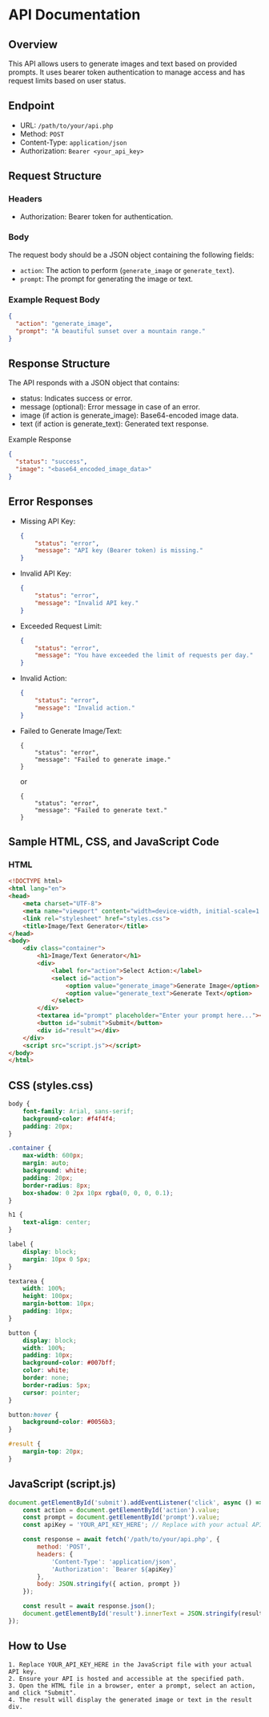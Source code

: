 
# API Documentation

## Overview
This API allows users to generate images and text based on provided prompts. It uses bearer token authentication to manage access and has request limits based on user status.

## Endpoint
- URL: `/path/to/your/api.php`
- Method: `POST`
- Content-Type: `application/json`
- Authorization: `Bearer <your_api_key>`

## Request Structure

### Headers
- Authorization: Bearer token for authentication.

### Body
The request body should be a JSON object containing the following fields:

- `action`: The action to perform (`generate_image` or `generate_text`).
- `prompt`: The prompt for generating the image or text.

### Example Request Body

```json
{
  "action": "generate_image",
  "prompt": "A beautiful sunset over a mountain range."
}
```

## Response Structure
The API responds with a JSON object that contains:

- status: Indicates success or error.
- message (optional): Error message in case of an error.
- image (if action is generate_image): Base64-encoded image data.
- text (if action is generate_text): Generated text response.

Example Response
```json
{
  "status": "success",
  "image": "<base64_encoded_image_data>"
}
```

## Error Responses
- Missing API Key: 
    ```json
    {
        "status": "error", 
        "message": "API key (Bearer token) is missing."
    }
    ```
- Invalid API Key: 
    ```json
    {
        "status": "error", 
        "message": "Invalid API key."
    }
    ```
- Exceeded Request Limit: 
    ```json
    {
        "status": "error", 
        "message": "You have exceeded the limit of requests per day."
    }
    ```
- Invalid Action: 
    ```json
    {
        "status": "error", 
        "message": "Invalid action."
    }
    ```
- Failed to Generate Image/Text: 
    ```
    {
        "status": "error", 
        "message": "Failed to generate image."
    }
    ```
    or

    ```
    {
        "status": "error", 
        "message": "Failed to generate text."
    }
    ```

## Sample HTML, CSS, and JavaScript Code

### HTML

```html
<!DOCTYPE html>
<html lang="en">
<head>
    <meta charset="UTF-8">
    <meta name="viewport" content="width=device-width, initial-scale=1.0">
    <link rel="stylesheet" href="styles.css">
    <title>Image/Text Generator</title>
</head>
<body>
    <div class="container">
        <h1>Image/Text Generator</h1>
        <div>
            <label for="action">Select Action:</label>
            <select id="action">
                <option value="generate_image">Generate Image</option>
                <option value="generate_text">Generate Text</option>
            </select>
        </div>
        <textarea id="prompt" placeholder="Enter your prompt here..."></textarea>
        <button id="submit">Submit</button>
        <div id="result"></div>
    </div>
    <script src="script.js"></script>
</body>
</html>
```

## CSS (styles.css)

```css
body {
    font-family: Arial, sans-serif;
    background-color: #f4f4f4;
    padding: 20px;
}

.container {
    max-width: 600px;
    margin: auto;
    background: white;
    padding: 20px;
    border-radius: 8px;
    box-shadow: 0 2px 10px rgba(0, 0, 0, 0.1);
}

h1 {
    text-align: center;
}

label {
    display: block;
    margin: 10px 0 5px;
}

textarea {
    width: 100%;
    height: 100px;
    margin-bottom: 10px;
    padding: 10px;
}

button {
    display: block;
    width: 100%;
    padding: 10px;
    background-color: #007bff;
    color: white;
    border: none;
    border-radius: 5px;
    cursor: pointer;
}

button:hover {
    background-color: #0056b3;
}

#result {
    margin-top: 20px;
}
```

## JavaScript (script.js)

```javascript
document.getElementById('submit').addEventListener('click', async () => {
    const action = document.getElementById('action').value;
    const prompt = document.getElementById('prompt').value;
    const apiKey = 'YOUR_API_KEY_HERE'; // Replace with your actual API key

    const response = await fetch('/path/to/your/api.php', {
        method: 'POST',
        headers: {
            'Content-Type': 'application/json',
            'Authorization': `Bearer ${apiKey}`
        },
        body: JSON.stringify({ action, prompt })
    });

    const result = await response.json();
    document.getElementById('result').innerText = JSON.stringify(result, null, 2);
});
```

## How to Use

    1. Replace YOUR_API_KEY_HERE in the JavaScript file with your actual API key.
    2. Ensure your API is hosted and accessible at the specified path.
    3. Open the HTML file in a browser, enter a prompt, select an action, and click "Submit".
    4. The result will display the generated image or text in the result div.
